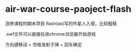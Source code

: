 # air-war-course-paoject-flash

选修课程的期末项目 flash(as)写的外星人入侵，比较粗糙

.swf文件可以直接拉进chrome浏览器开始游戏

方向键移动 + 空格发射子弹 + 回车确定
